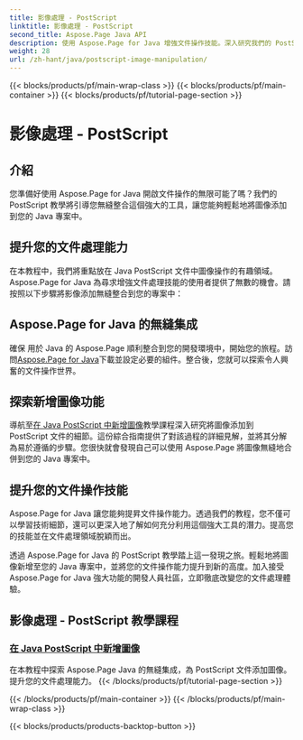 ```yaml
---
title: 影像處理 - PostScript
linktitle: 影像處理 - PostScript
second_title: Aspose.Page Java API
description: 使用 Aspose.Page for Java 增強文件操作技能。深入研究我們的 PostScript 教學課程，學習在 Java 中新增圖像，並提升您的文件功能。
weight: 28
url: /zh-hant/java/postscript-image-manipulation/
---
```


{{< blocks/products/pf/main-wrap-class >}}
{{< blocks/products/pf/main-container >}}
{{< blocks/products/pf/tutorial-page-section >}}

# 影像處理 - PostScript


## 介紹

您準備好使用 Aspose.Page for Java 開啟文件操作的無限可能了嗎？我們的 PostScript 教學將引導您無縫整合這個強大的工具，讓您能夠輕鬆地將圖像添加到您的 Java 專案中。

## 提升您的文件處理能力

在本教程中，我們將重點放在 Java PostScript 文件中圖像操作的有趣領域。 Aspose.Page for Java 為尋求增強文件處理技能的使用者提供了無數的機會。請按照以下步驟將影像添加無縫整合到您的專案中：

## Aspose.Page for Java 的無縫集成

確保 用於 Java 的 Aspose.Page 順利整合到您的開發環境中，開始您的旅程。訪問[Aspose.Page for Java](https://products.aspose.com/page/java)下載並設定必要的組件。整合後，您就可以探索令人興奮的文件操作世界。

## 探索新增圖像功能

導航至[在 Java PostScript 中新增圖像](./add-image/)教學課程深入研究將圖像添加到 PostScript 文件的細節。這份綜合指南提供了對該過程的詳細見解，並將其分解為易於遵循的步驟。您很快就會發現自己可以使用 Aspose.Page 將圖像無縫地合併到您的 Java 專案中。

## 提升您的文件操作技能

Aspose.Page for Java 讓您能夠提昇文件操作能力。透過我們的教程，您不僅可以學習技術細節，還可以更深入地了解如何充分利用這個強大工具的潛力。提高您的技能並在文件處理領域脫穎而出。

透過 Aspose.Page for Java 的 PostScript 教學踏上這一發現之旅。輕鬆地將圖像新增至您的 Java 專案中，並將您的文件操作能力提升到新的高度。加入接受 Aspose.Page for Java 強大功能的開發人員社區，立即徹底改變您的文件處理體驗。
## 影像處理 - PostScript 教學課程
### [在 Java PostScript 中新增圖像](./add-image/)
在本教程中探索 Aspose.Page Java 的無縫集成，為 PostScript 文件添加圖像。提升您的文件處理能力。
{{< /blocks/products/pf/tutorial-page-section >}}

{{< /blocks/products/pf/main-container >}}
{{< /blocks/products/pf/main-wrap-class >}}

{{< blocks/products/products-backtop-button >}}
